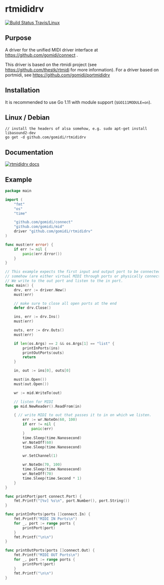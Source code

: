 # rtmididrv

[![Build Status Travis/Linux](https://travis-ci.org/gomidi/rtmididrv.svg?branch=master)](http://travis-ci.org/gomidi/rtmididrv)

## Purpose

A driver for the unified MIDI driver interface at https://github.com/gomidi/connect .

This driver is based on the rtmidi project (see https://github.com/thestk/rtmidi for more information).
For a driver based on portmidi, see https://github.com/gomidi/portmididrv

## Installation

It is recommended to use Go 1.11 with module support (`$GO111MODULE=on`).

## Linux / Debian

```
// install the headers of alsa somehow, e.g. sudo apt-get install libasound2-dev
go get -d github.com/gomidi/rtmididrv
```

## Documentation

[![rtmididrv docs](http://godoc.org/github.com/gomidi/rtmididrv?status.png)](http://godoc.org/github.com/gomidi/rtmididrv)


## Example

```go
package main

import (
	"fmt"
	"os"
	"time"

	"github.com/gomidi/connect"
	"github.com/gomidi/mid"
	driver "github.com/gomidi/rtmididrv"
)

func must(err error) {
	if err != nil {
		panic(err.Error())
	}
}

// This example expects the first input and output port to be connected
// somehow (are either virtual MIDI through ports or physically connected).
// We write to the out port and listen to the in port.
func main() {
	drv, err := driver.New()
	must(err)

	// make sure to close all open ports at the end
	defer drv.Close()

	ins, err := drv.Ins()
	must(err)

	outs, err := drv.Outs()
	must(err)

	if len(os.Args) == 2 && os.Args[1] == "list" {
		printInPorts(ins)
		printOutPorts(outs)
		return
	}

	in, out := ins[0], outs[0]

	must(in.Open())
	must(out.Open())

	wr := mid.WriteTo(out)

	// listen for MIDI
	go mid.NewReader().ReadFrom(in)

	{ // write MIDI to out that passes it to in on which we listen.
		err := wr.NoteOn(60, 100)
		if err != nil {
			panic(err)
		}
		time.Sleep(time.Nanosecond)
		wr.NoteOff(60)
		time.Sleep(time.Nanosecond)

		wr.SetChannel(1)

		wr.NoteOn(70, 100)
		time.Sleep(time.Nanosecond)
		wr.NoteOff(70)
		time.Sleep(time.Second * 1)
	}
}

func printPort(port connect.Port) {
	fmt.Printf("[%v] %s\n", port.Number(), port.String())
}

func printInPorts(ports []connect.In) {
	fmt.Printf("MIDI IN Ports\n")
	for _, port := range ports {
		printPort(port)
	}
	fmt.Printf("\n\n")
}

func printOutPorts(ports []connect.Out) {
	fmt.Printf("MIDI OUT Ports\n")
	for _, port := range ports {
		printPort(port)
	}
	fmt.Printf("\n\n")
}

```
